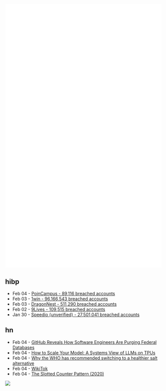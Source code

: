 ![Metrics](https://raw.githubusercontent.com/phixion/phixion/master/metrics.svg)

## hibp

<!--
for https://github.com/phixion/phixion/blob/main/.github/workflows/feeds.yml
-->
<!--START_SECTION:haveibeenpwnd-->
- Feb 04 - [PoinCampus - 89,116 breached accounts](https://haveibeenpwned.com/PwnedWebsites#PoinCampus)
- Feb 03 - [1win - 96,166,543 breached accounts](https://haveibeenpwned.com/PwnedWebsites#1win)
- Feb 03 - [DragonNest - 511,290 breached accounts](https://haveibeenpwned.com/PwnedWebsites#DragonNest)
- Feb 02 - [9Lives - 109,515 breached accounts](https://haveibeenpwned.com/PwnedWebsites#9Lives)
- Jan 30 - [Speedio (unverified) - 27,501,041 breached accounts](https://haveibeenpwned.com/PwnedWebsites#Speedio)
<!--END_SECTION:haveibeenpwnd-->

## hn

<!--
for https://github.com/phixion/phixion/blob/main/.github/workflows/feeds.yml
-->
<!--START_SECTION:hn-->
- Feb 04 - [GitHub Reveals How Software Engineers Are Purging Federal Databases](https://www.404media.co/forbidden-words-github-reveals-how-software-engineers-are-purging-federal-databases/)
- Feb 04 - [How to Scale Your Model: A Systems View of LLMs on TPUs](https://jax-ml.github.io/scaling-book/)
- Feb 04 - [Why the WHO has recommended switching to a healthier salt alternative](https://theconversation.com/why-the-who-has-recommended-switching-to-a-healthier-salt-alternative-248436)
- Feb 04 - [WikiTok](https://wikitok.vercel.app/)
- Feb 04 - [The Slotted Counter Pattern (2020)](https://planetscale.com/blog/the-slotted-counter-pattern)
<!--END_SECTION:hn-->

<!--
for https://yhype.me
-->
![](https://hit.yhype.me/github/profile?user_id=13013670)

